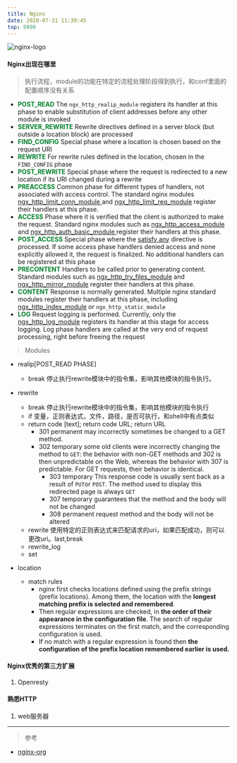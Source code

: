 ```yaml
---
title: Nginx
date: 2020-07-31 11:39:45
top: 9999
---
```

![nginx-logo](https://azou.tech/blog/static/image/nginx-logo.png)

#### Nginx出现在哪里

> 执行流程，module的功能在特定的流程处理阶段得到执行，和conf里面的配置顺序没有关系
- <span style="color: #00802b;"><strong>POST_READ</strong></span> The `ngx_http_realip_module` registers its handler at this phase to enable substitution of client addresses before any other module is invoked
-  <span style="color: #00802b;"><strong>SERVER_REWRITE</strong></span>  Rewrite directives defined in a server block (but outside a location block) are processed
-  <span style="color: #00802b;"><strong>FIND_CONFIG</strong></span> Special phase where a location is chosen based on the request URI
- <span style="color: #00802b;"><strong>REWRITE</strong></span> For rewrite rules defined in the location, chosen in the `FIND_CONFIG` phase
-  <span style="color: #00802b;"><strong>POST_REWRITE</strong></span> Special phase where the request is redirected to a new location if its URI changed during a rewrite
-  <span style="color: #00802b;"><strong>PREACCESS</strong></span>  Common phase for different types of handlers, not associated with access control. The standard nginx modules [ngx_http_limit_conn_module ](http://nginx.org/en/docs/http/ngx_http_limit_conn_module.html)and [ngx_http_limit_req_module](http://nginx.org/en/docs/http/ngx_http_limit_req_module.html) register their handlers at this phase.
-  <span style="color: #00802b;"><strong>ACCESS</strong></span> Phase where it is verified that the client is authorized to make the request. Standard nginx modules such as [ngx_http_access_module](http://nginx.org/en/docs/http/ngx_http_access_module.html) and [ngx_http_auth_basic_module ](http://nginx.org/en/docs/http/ngx_http_auth_basic_module.html)register their handlers at this phase.
-  <span style="color: #00802b;"><strong>POST_ACCESS</strong></span> Special phase where the [satisfy any](http://nginx.org/en/docs/http/ngx_http_core_module.html#satisfy) directive is processed. If some access phase handlers denied access and none explicitly allowed it, the request is finalized. No additional handlers can be registered at this phase
-  <span style="color: #00802b;"><strong>PRECONTENT</strong></span> Handlers to be called prior to generating content. Standard modules such as [ngx_http_try_files_module](http://nginx.org/en/docs/http/ngx_http_core_module.html#try_files) and [ngx_http_mirror_module](http://nginx.org/en/docs/http/ngx_http_mirror_module.html) register their handlers at this phase.
- <span style="color: #00802b;"><strong>CONTENT</strong></span> Response is normally generated. Multiple nginx standard modules register their handlers at this phase, including [ngx_http_index_module](http://nginx.org/en/docs/http/ngx_http_index_module.html) or `ngx_http_static_module`
-  <span style="color: #00802b;"><strong>LOG</strong></span> Request logging is performed. Currently, only the [ngx_http_log_module](http://nginx.org/en/docs/http/ngx_http_log_module.html) registers its handler at this stage for access logging. Log phase handlers are called at the very end of request processing, right before freeing the request


> Modules

- realip[POST_READ PHASE]
  - break 停止执行rewrite模块中的指令集，影响其他模块的指令执行。

- rewrite
  - break 停止执行rewrite模块中的指令集，影响其他模块的指令执行
  - if  变量，正则表达式，文件，路径，是否可执行，和shell中有点类似
  - return code [text]; return code URL; return URL
  	- 301 permanent  may incorrectly sometimes be changed to a GET method.
  	- 302 temporary some old clients were incorrectly changing the method to `GET`: the behavior with non-GET methods and 302 is then unpredictable on the Web, whereas the behavior with 307 is predictable. For GET requests, their behavior is identical.
		- 303 temporary This response code is usually sent back as a result of `PUT`or `POST`. The method used to display this redirected page is always `GET`
		- 307 temporary guarantees that the method and the body will not be changed
		- 308 permanent  request method and the body will not be altered
  - rewrite 使用特定的正则表达式来匹配请求的uri，如果匹配成功，则可以更改uri。last,break
  - rewrite_log
  - set
- location
  - match rules
    - nginx first checks locations defined using the prefix strings (prefix locations). Among them, the location with the **longest matching prefix is selected and remembered**. 
    - Then regular expressions are checked, in **the order of their appearance in the configuration file**. The search of regular expressions terminates on the first match, and the corresponding configuration is used. 
    - If no match with a regular expression is found then **the configuration of the prefix location remembered earlier is used.**


#### Nginx优秀的第三方扩展
1. Openresty

#### 熟悉HTTP
1. web服务器

---


> 参考
- [nginx-org](http://nginx.org/en/docs/)

